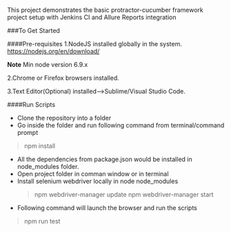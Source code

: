 
This project demonstrates the basic protractor-cucumber framework project setup with Jenkins CI and Allure Reports integration



###To Get Started

####Pre-requisites
1.NodeJS installed globally in the system.
https://nodejs.org/en/download/

**Note** Min node version 6.9.x

2.Chrome or Firefox browsers installed.

3.Text Editor(Optional) installed-->Sublime/Visual Studio Code.

####Run Scripts
* Clone the repository into a folder
* Go inside the folder and run following command from terminal/command prompt

 >  npm install 

* All the dependencies from package.json would be installed in node_modules folder.
* Open project folder in comman window or in terminal
* Install selenium webdriver locally in node node_modules
    >  npm webdriver-manager update
    >  npm webdriver-manager start
* Following command will launch the browser and run the scripts

 >   npm run test
